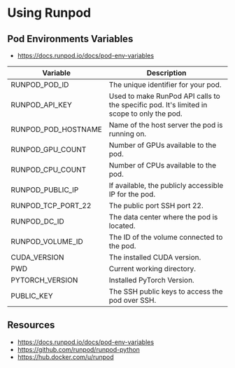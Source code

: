 # Using Runpod

## Pod Environments Variables 

- https://docs.runpod.io/docs/pod-env-variables

Variable            | Description
--------------------|------------------------------------------------------------------------------------------
RUNPOD_POD_ID       | The unique identifier for your pod.
RUNPOD_API_KEY      | Used to make RunPod API calls to the specific pod. It's limited in scope to only the pod.
RUNPOD_POD_HOSTNAME | Name of the host server the pod is running on.
RUNPOD_GPU_COUNT    | Number of GPUs available to the pod.
RUNPOD_CPU_COUNT    | Number of CPUs available to the pod.
RUNPOD_PUBLIC_IP    | If available, the publicly accessible IP for the pod.
RUNPOD_TCP_PORT_22  | The public port SSH port 22.
RUNPOD_DC_ID        | The data center where the pod is located.
RUNPOD_VOLUME_ID    | The ID of the volume connected to the pod.
CUDA_VERSION        | The installed CUDA version.
PWD                 | Current working directory.
PYTORCH_VERSION     | Installed PyTorch Version.
PUBLIC_KEY          | The SSH public keys to access the pod over SSH.


## Resources 

- https://docs.runpod.io/docs/pod-env-variables
- https://github.com/runpod/runpod-python
- https://hub.docker.com/u/runpod
